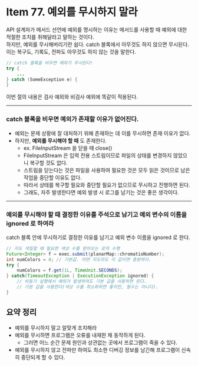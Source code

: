 # Item 77. 예외를 무시하지 말라

API 설계자가 메서드 선언에 예외를 명시하는 이유는 메서드를 사용할 때 예외에 대한 적절한 조치를 취해달라고 말하는 것이다. <br>
하지만, 예외를 무시해버리기란 쉽다. catch 블록에서 아무것도 하지 않으면 무시된다. <br>
이는 복구도, 기록도, 전파도 아무것도 하지 않는 것을 말한다.
```java
// catch 블록을 비우면 예외가 무시된다!
try {
    ...
} catch (SomeException e) {
}
```

이번 절의 내용은 검사 예외와 비검사 예외에 똑같이 적용된다. 
___

### catch 블록을 비우면 예외가 존재할 이유가 없어진다.
- 예외는 문제 상황에 잘 대처하기 위해 존재하는 데 이를 무시하면 존재 이유가 없다.
- 하지만, **예외를 무시해야 할 때** 도 존재한다.
    - ex. FileInputStream 을 닫을 때 close() 
    - FileInputStream 은 입력 전용 스트림이므로 파일의 상태를 변경하지 않았으니 복구할 것도 없다.
    - 스트림을 닫는다는 것은 파일을 사용하여 필요한 것은 모두 읽은 것이므로 남은 작업을 중단할 이유도 없다.
    - 따라서 상태를 복구할 필요와 중단할 필요가 없으므로 무시하고 진행하면 된다.
    - 그래도, 자주 발생한다면 예외 발생 시 로그를 남기는 것은 좋은 생각이다.

___

### 예외를 무시해야 할 때 결정한 이유를 주석으로 남기고 예외 변수의 이름을 ignored 로 하여라
catch 블록 안에 무시하기로 결정한 이유를 남기고 예외 변수 이름을 ignored 로 한다.
```java
// 지도 색칠할 때 필요한 색상 수를 받아오는 로직 수행
Future<Integer> f = exec.submit(planarMap::chromatioNumber); 
int numColors = 4; // 기본값. 어떤 지도라도 이 값이면 충분하다.
try {
    numColors = f.get(1L, TimeUnit.SECONDS);
} catch(TimeoutException | ExecutionException ignored) {
    // 비동기 실행에서 예외가 발생하여도 기본 값을 사용하면 된다.
    // 기본 값을 사용한다(색상 수를 최소화하면 좋지만, 필수는 아니다).
}
```

## 요약 정리
- 예외를 무시하지 말고 알맞게 조치해라
- 예외를 무시하면 프로그램은 오류를 내재한 채 동작하게 된다.
    - 그러면 어느 순간 문제 원인과 상관없는 곳에서 프로그램이 죽을 수 있다.
- 예외를 무시하지 않고 전파만 하여도 최소한 디버깅 정보를 남긴해 프로그램이 신속히 중단되게 할 수 있다.
